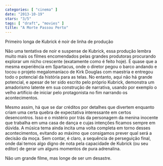 ```yaml
---
categories: [ "cinema" ]
date: "2013-10-19"
stars: "3/5"
tags: [ "draft", "movies" ]
title: "A Morte Passou Perto"
---
```

Primeiro longa de Kubrick é noir de linha de produção

Não uma tentativa de noir e suspense de Kubrick, essa produção lembra
muito mais os filmes encomendados pelas grandes produtoras procurando
explorar um nicho crescente (exatamente como é feito hoje). É quase que
a mesma experiência em Spartacus, onde o diretor pegou o barco andando
e tocou o projeto megalomaníaco de Kirk Douglas com maestria e entregou
todo o potencial da história para as telas. No entanto, aqui não há
grande potencial, e apesar de ter sido escrito pelo próprio Kubrick,
demonstra um amadorismo latente em sua construção de narrativa,
usando por exemplo o velho artifício de iniciar pelo protagonista no
fim narrando os acontecimentos.

Mesmo assim, há que se dar créditos por detalhes que divertem
enquanto criam uma certa quebra de expectativa interessante em certos
desencontros. Isso e o mistério por trás da personagem da menina
inocente que trabalha em uma casa de dança e cujas intenções ficamos
sempre em dúvida. A música tema ainda incita uma volta completa em
torno desses acontecimentos, evitando ao máximo que consigamos prever
qual será a decisão da moça. Sem contar, é claro, a sequência de
perseguição final, onde daí temos algo digno de nota pela capacidade de
Kubrick (ou seu editor) de gerar um alguns momentos de pura adrenalina.

Não um grande filme, mas longe de ser um desastre.

